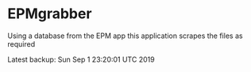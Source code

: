 # EPMgrabber
Using a database from the EPM app this application scrapes the files as required


Latest backup: Sun Sep 1 23:20:01 UTC 2019
